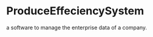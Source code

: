 ProduceEffeciencySystem
=======================

a software to manage the enterprise data of a company.